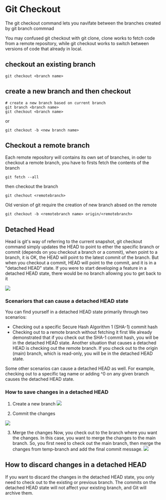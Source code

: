 # Git Checkout

The git checkout command lets you navifate between the branches created by git branch commnad 

You may confused git checkout with git clone, clone works to fetch code from a remote repository, while git checkout works to switch between versions of code that already in local.

## checkout an existing branch

```git checkout <branch name>```

## create a new branch and then checkout

```
# create a new branch based on current branch
git branch <branch name> 
git checkout <branch name>
```

or

```git checkout -b <new branch name>```

## Checkout a remote branch

Each remote repository will contains its own set of branches, in oder to checkout a remote branch, you have to firsts fetch the contents of the branch
```
git fetch --all
```
then checkout the branch

```git chechout <remotebranch>```

Old version of git require the creation of new branch absed on the remote

```git checkout -b <remotebranch name> origin/<remotebranch>```

## Detached Head

Head is git's way of referring to the current snapshot, git checkout command simply updates the HEAD to point to ether the specific branch or commit (depends on you checkout a branch or a commit), when point to a branch, it is OK, the HEAD will point to the latest commit of the branch. But when you checkout a commit, HEAD will point to the commit, and it is in a "detached HEAD" state. If you were to start developing a feature in a detached HEAD state, there would be no branch allowing you to get back to it

![](./img/2021-10-22-git-detached-head-3.webp)

### Scenariors that can cause a detached HEAD state

You can find yourself in a detached HEAD state primarily through two scenarios:

* Checking out a specific Secure Hash Algorithm 1 (SHA-1) commit hash
* Checking out to a remote branch without fetching it first
We already demonstrated that if you check out the SHA-1 commit hash, you will be in the detached HEAD state. Another situation that causes a detached HEAD is checking out the remote branch. If you check out to the origin (main) branch, which is read-only, you will be in the detached HEAD state.

Some other scenarios can cause a detached HEAD as well. For example, checking out to a specific tag name or adding ^0 on any given branch causes the detached HEAD state.

### How to save changes in a detached HEAD
1. Create a new branch
![](./img/2021-10-22-git-detached-head-4.webp)

2. Commit the changes

![](./img/2021-10-22-git-detached-head-5.webp)

3. Merge the changes
Now, you check out to the branch where you want the changes. In this case, you want to merge the changes to the main branch. So, you first need to check out the main branch, then merge the changes from temp-branch and add the final commit message.
![](./img/2021-10-22-git-detached-head-6.webp)

## How to discard changes in a detached HEAD
If you want to discard the changes in the detached HEAD state, you only need to check out to the existing or previous branch. The commits on the detached HEAD state will not affect your existing branch, and Git will archive them.